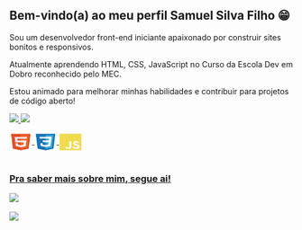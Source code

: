 ## Bem-vindo(a) ao meu perfil Samuel Silva Filho 😁

Sou um desenvolvedor front-end iniciante apaixonado por construir sites bonitos e responsivos.

Atualmente aprendendo HTML, CSS, JavaScript  no Curso da Escola Dev em Dobro reconhecido pelo MEC.

Estou animado para melhorar minhas habilidades e contribuir para projetos de código aberto!


 <div>
   <a href="https://github.com/samuelsfilho">
   <img height="180em" src="https://github-readme-stats.vercel.app/api?username=samuelsfilho&show_icons=true&theme=tokyonight&include_all_commits=true&count_private=true"/>
   <img height="180em" src="https://github-readme-stats.vercel.app/api/top-langs/?username=samuelsfilho&layout=compact&langs_count=6&theme=tokyonight"/>
    
</div>
    
<div style="display: inline_block"><br>
  
  <img align="center" alt="HTML" height="30" width="40" src="https://raw.githubusercontent.com/devicons/devicon/master/icons/html5/html5-original.svg">
  <img align="center" alt="CSS" height="30" width="40" src="https://raw.githubusercontent.com/devicons/devicon/master/icons/css3/css3-original.svg">
  <img align="center" alt="Js" height="30" width="40" src="https://raw.githubusercontent.com/devicons/devicon/master/icons/javascript/javascript-plain.svg">
</div>
 
<br>
 
### Pra saber mais sobre mim, segue ai!
 
<div> 

  <a href="https://www.instagram.com/mukinha_bjj/" target="_blank"><img src="https://img.shields.io/badge/-Instagram-%23E4405F?style=for-the-badge&logo=instagram&logoColor=white" target="_blank"></a>


  <a href="https://www.linkedin.com/in/samuel-silva-7894962bb/" target="_blank"><img src="https://img.shields.io/badge/-LinkedIn-%230077B5?style=for-the-badge&logo=linkedin&logoColor=white" target="_blank"></a>
